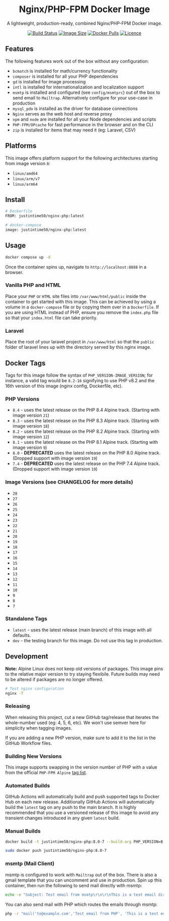 <div align="center">

# Nginx/PHP-FPM Docker Image

A lightweight, production-ready, combined Nginx/PHP-FPM Docker image.

[![Build Status](https://github.com/Justintime50/nginx-php-docker/workflows/build/badge.svg)](https://github.com/Justintime50/nginx-php-docker/actions)
[![Image Size](https://img.shields.io/docker/image-size/justintime50/nginx-php)](https://hub.docker.com/repository/docker/justintime50/nginx-php)
[![Docker Pulls](https://img.shields.io/docker/pulls/justintime50/nginx-php)](https://hub.docker.com/repository/docker/justintime50/nginx-php)
[![Licence](https://img.shields.io/github/license/justintime50/nginx-php-docker)](LICENSE)

</div>

## Features

The following features work out of the box without any configuration:

- `bcmatch` is installed for math/currency functionality
- `composer` is installed for all your PHP dependencies
- `gd` is installed for image processing
- `intl` is installed for internationalization and localization support
- `msmtp` is installed and configured (see `config/msmtprc`) out of the box to send email to `Mailtrap`. Alternatively configure for your use-case in production
- `mysql_pdo` is installed as the driver for database connections
- `Nginx` serves as the web host and reverse proxy
- `npm` and `node` are installed for all your Node dependencies and scripts
- `PHP-FPM/OPcache` for fast performance in the browser and on the CLI
- `zip` is installed for items that may need it (eg: Laravel, CSV)

## Platforms

This image offers platform support for the following architectures starting from image version `8`:

- `linux/amd64`
- `linux/arm/v7`
- `linux/arm64`

## Install

```sh
# Dockerfile
FROM: justintime50/nginx-php:latest

# docker-compose
image: justintime50/nginx-php:latest
```

## Usage

```sh
docker compose up -d
```

Once the container spins up, navigate to `http://localhost:8888` in a browser.

### Vanilla PHP and HTML

Place your `PHP` or `HTML` site files into `/var/www/html/public` inside the container to get started with this image. This can be achieved by using a volume in a `docker-compose` file or by copying them over in a `Dockerfile`. If you are using HTML instead of PHP, ensure you remove the `index.php` file so that your `index.html` file can take priority.

### Laravel

Place the root of your laravel project in `/var/www/html` so that the `public` folder of laravel lines up with the directory served by this nginx image.

## Docker Tags

Tags for this image follow the syntax of `PHP_VERSION-IMAGE_VERSION`; for instance, a valid tag would be `8.2-16` signifying to use PHP v8.2 and the 16th version of this image (nginx config, Dockerfile, etc).

### PHP Versions

- `8.4` - uses the latest release on the PHP 8.4 Alpine track. (Starting with image version `21`)
- `8.3` - uses the latest release on the PHP 8.3 Alpine track. (Starting with image version `18`)
- `8.2` - uses the latest release on the PHP 8.2 Alpine track. (Starting with image version `12`)
- `8.1` - uses the latest release on the PHP 8.1 Alpine track. (Starting with image version `9`)
- `8.0` - **DEPRECATED** uses the latest release on the PHP 8.0 Alpine track. (Dropped support with image version `19`)
- `7.4` - **DEPRECATED** uses the latest release on the PHP 7.4 Alpine track. (Dropped support with image version `19`)

### Image Versions (see CHANGELOG for more details)

- `28`
- `27`
- `26`
- `25`
- `24`
- `23`
- `22`
- `21`
- `20`
- `19`
- `18`
- `17`
- `16`
- `15`
- `14`
- `13`
- `12`
- `11`
- `10`
- `9`
- `8`
- `7`

### Standalone Tags

- `latest` - uses the latest release (main branch) of this image with all defaults.
- `dev` - the testing branch for this image. Do not use this tag in production.

## Development

**Note:** Alpine Linux does not keep old versions of packages. This image pins to the relative major version to try staying flexibile. Future builds may need to be altered if packages are no longer offered.

```sh
# Test nginx configuration
nginx -T
```

### Releasing

When releasing this project, cut a new GitHub tag/release that iterates the whole-number used (eg: 4, 5, 6, etc). We won't use semver here for simplicity when tagging images.

If you are adding a new PHP version, make sure to add it to the list in the GitHub Workflow files.

### Building New Versions

This image supports swapping in the version number of PHP with a value from the official `PHP-FPM Alpine` [tag list](https://hub.docker.com/_/php).

### Automated Builds

GitHub Actions will automatically build and push supported tags to Docker Hub on each new release. Additionally GitHub Actions will automatically build the `latest` tag on any push to the main branch. It is highly recommended that you use a versioned release of this image to avoid any transient changes introduced in any given `latest` build.

### Manual Builds

```sh
docker build -t justintime50/nginx-php:8.0-7 --build-arg PHP_VERSION=8.0 .

sudo docker push justintime50/nginx-php:8.0-7
```

### msmtp (Mail Client)

msmtp is configured to work with `Mailtrap` out of the box. There is also a gmail template that you can uncomment and use in production. Spin up this container, then run the following to send mail directly with msmtp:

```sh
echo -e "Subject: Test email from msmtp\r\n\r\nThis is a test email direct from msmtp" |msmtp --debug --from from@example.com -t to@example.com
```

You can also send mail with PHP which routes the emails through msmtp:

```sh
php -r "mail('to@example.com','Test email from PHP', 'This is a test email from PHP');"
```
